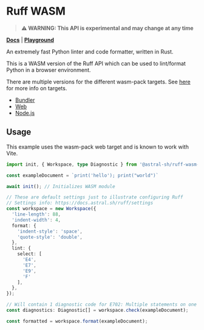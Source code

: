 # Ruff WASM

> **⚠️ WARNING: This API is experimental and may change at any time**

[**Docs**](https://docs.astral.sh/ruff/) | [**Playground**](https://play.ruff.rs/)

An extremely fast Python linter and code formatter, written in Rust.

This is a WASM version of the Ruff API which can be used to lint/format Python in a browser environment.

There are multiple versions for the different wasm-pack targets. See [here](https://rustwasm.github.io/docs/wasm-bindgen/reference/deployment.html) for more info on targets.

- [Bundler](https://www.npmjs.com/package/@astral-sh/ruff-wasm-bundler)
- [Web](https://www.npmjs.com/package/@astral-sh/ruff-wasm-web)
- [Node.js](https://www.npmjs.com/package/@astral-sh/ruff-wasm-nodejs)

## Usage

This example uses the wasm-pack web target and is known to work with Vite.

```ts
import init, { Workspace, type Diagnostic } from '@astral-sh/ruff-wasm-web';

const exampleDocument = `print('hello'); print("world")`

await init(); // Initializes WASM module

// These are default settings just to illustrate configuring Ruff
// Settings info: https://docs.astral.sh/ruff/settings
const workspace = new Workspace({
  'line-length': 88,
  'indent-width': 4,
  format: {
    'indent-style': 'space',
    'quote-style': 'double',
  },
  lint: {
    select: [
      'E4',
      'E7',
      'E9',
      'F'
    ],
  },
});

// Will contain 1 diagnostic code for E702: Multiple statements on one line
const diagnostics: Diagnostic[] = workspace.check(exampleDocument);

const formatted = workspace.format(exampleDocument);
```
